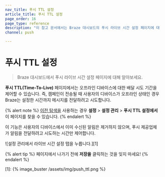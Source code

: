 ```yaml
---
nav_title: 푸시 TTL 설정
article_title: 푸시 TTL 설정
page_order: 16
page_type: reference
description: "이 참고 문서에서는 Braze 대시보드의 푸시 라이브 시간 설정 페이지에 대해 설명합니다."
channel: push

---
```


# 푸시 TTL 설정

> Braze 대시보드에서 푸시 라이브 시간 설정 페이지에 대해 알아보세요.

**푸시 TTL(Time-To-Live)** 페이지에서는 오프라인 디바이스에 대한 배달 시도 기간을 제어할 수 있습니다. 즉, 캠페인이 전송될 때 사용자의 디바이스가 오프라인 상태인 경우 Braze는 설정한 시간까지 메시지를 전달하려고 시도합니다.

{% alert note %}
[이전 탐색을]({{site.baseurl}}/navigation) 사용하는 경우 **설정** > **설정 관리** > **푸시 TTL 설정에서** 이 페이지를 찾을 수 있습니다.
{% endalert %}

이 기능은 사용자의 디바이스에서 이미 수신된 알림은 제거하지 않으며, 푸시 제공업체가 알림을 전달하려고 시도하는 시간만 제어합니다.

![설정 관리에서 라이브 시간 설정 탭을 누릅니다.][1]

{% alert tip %}
페이지에서 나가기 전에 **저장을** 클릭하는 것을 잊지 마세요!
{% endalert %}

[1]: {% image_buster /assets/img/push_ttl.png %}

